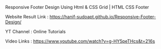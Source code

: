 Responsive Footer Design Using Html & CSS Grid | HTML CSS Footer

Website Result Link : https://hanif-sudoapt.github.io/Responsive-Footer-Design/

YT Channel : Online Tutorials

Video Links : https://www.youtube.com/watch?v=g-HY5peTHcs&t=216s